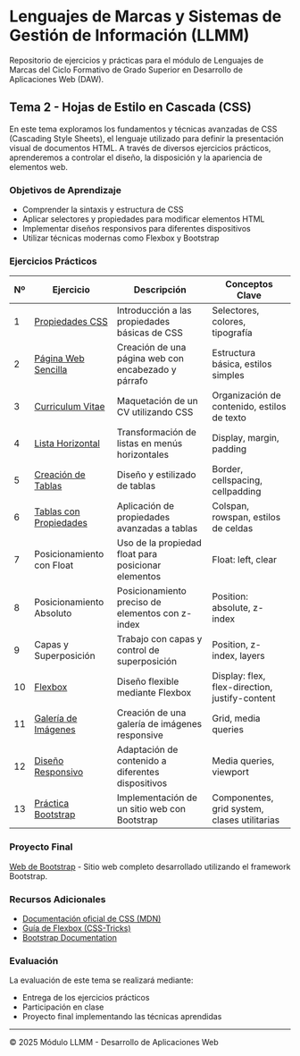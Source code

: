 
# Lenguajes de Marcas y Sistemas de Gestión de Información (LLMM)

Repositorio de ejercicios y prácticas para el módulo de Lenguajes de Marcas del Ciclo Formativo de Grado Superior en Desarrollo de Aplicaciones Web (DAW).

## Tema 2 - Hojas de Estilo en Cascada (CSS)

En este tema exploramos los fundamentos y técnicas avanzadas de CSS (Cascading Style Sheets), el lenguaje utilizado para definir la presentación visual de documentos HTML. A través de diversos ejercicios prácticos, aprenderemos a controlar el diseño, la disposición y la apariencia de elementos web.

### Objetivos de Aprendizaje
- Comprender la sintaxis y estructura de CSS
- Aplicar selectores y propiedades para modificar elementos HTML
- Implementar diseños responsivos para diferentes dispositivos
- Utilizar técnicas modernas como Flexbox y Bootstrap

### Ejercicios Prácticos

| Nº | Ejercicio | Descripción | Conceptos Clave |
|---|------------|-------------|-----------------|
| 1 | [Propiedades CSS](/Tema2/Ejercicio1.html) | Introducción a las propiedades básicas de CSS | Selectores, colores, tipografía |
| 2 | [Página Web Sencilla](/Tema2/Ejercicio2) | Creación de una página web con encabezado y párrafo | Estructura básica, estilos simples |
| 3 | [Curriculum Vitae](/Tema2/Ejercicio3.html) | Maquetación de un CV utilizando CSS | Organización de contenido, estilos de texto |
| 4 | [Lista Horizontal](/Tema2/Ejercicio4.html) | Transformación de listas en menús horizontales | Display, margin, padding |
| 5 | [Creación de Tablas](/Tema2/Ejercicio5.html) | Diseño y estilizado de tablas | Border, cellspacing, cellpadding |
| 6 | [Tablas con Propiedades](/Tema2/Ejercicio6.html) | Aplicación de propiedades avanzadas a tablas | Colspan, rowspan, estilos de celdas |
| 7 | Posicionamiento con Float | Uso de la propiedad float para posicionar elementos | Float: left, clear |
| 8 | Posicionamiento Absoluto | Posicionamiento preciso de elementos con z-index | Position: absolute, z-index |
| 9 | Capas y Superposición | Trabajo con capas y control de superposición | Position, z-index, layers |
| 10 | [Flexbox](/Tema2/Ejercicio10.html) | Diseño flexible mediante Flexbox | Display: flex, flex-direction, justify-content |
| 11 | [Galería de Imágenes](/Tema2/Ejercicio11) | Creación de una galería de imágenes responsive | Grid, media queries |
| 12 | [Diseño Responsivo](/Tema2/Ejercicio12.html) | Adaptación de contenido a diferentes dispositivos | Media queries, viewport |
| 13 | [Práctica Bootstrap](/Tema2/Boostrap/index.html) | Implementación de un sitio web con Bootstrap | Componentes, grid system, clases utilitarias |

### Proyecto Final
[Web de Bootstrap](http://cuidatusalud.lovestoblog.com) - Sitio web completo desarrollado utilizando el framework Bootstrap.

### Recursos Adicionales
- [Documentación oficial de CSS (MDN)](https://developer.mozilla.org/es/docs/Web/CSS)
- [Guía de Flexbox (CSS-Tricks)](https://css-tricks.com/snippets/css/a-guide-to-flexbox/)
- [Bootstrap Documentation](https://getbootstrap.com/docs/)

### Evaluación
La evaluación de este tema se realizará mediante:
- Entrega de los ejercicios prácticos
- Participación en clase
- Proyecto final implementando las técnicas aprendidas

---

© 2025 Módulo LLMM - Desarrollo de Aplicaciones Web
 
